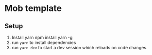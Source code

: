 # Mob template
## Setup
1. Install yarn npm install yarn -g 
2. run `yarn` to install dependencies
3. run `yarn dev` to start a dev session which reloads on code changes.
